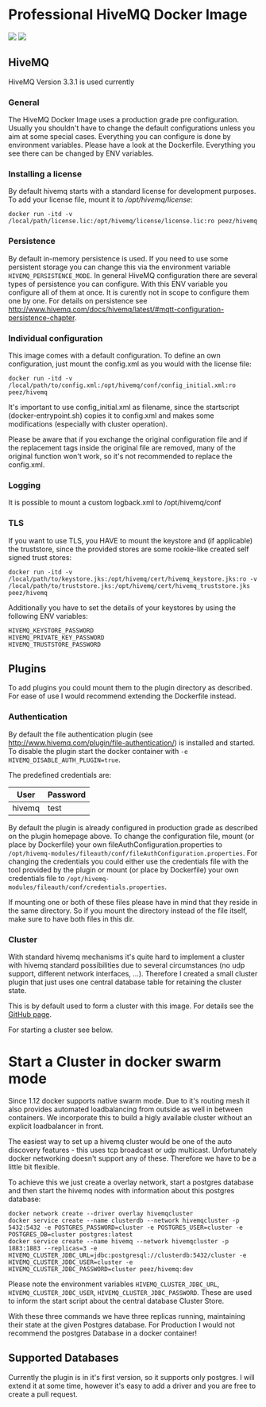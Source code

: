 
# Professional HiveMQ Docker Image
[![](https://images.microbadger.com/badges/version/peez/hivemq.svg)](http://microbadger.com/images/peez/hivemq "Get your own version badge on microbadger.com")  [![](https://images.microbadger.com/badges/image/peez/hivemq.svg)](https://microbadger.com/images/peez/hivemq "Get your own image badge on microbadger.com")

## HiveMQ
HiveMQ Version 3.3.1 is used currently

### General

The HiveMQ Docker Image uses a production grade pre configuration. Usually you shouldn't have to change the default configurations unless you aim at some special cases.
Everything you can configure is done by environment variables. Please have a look at the Dockerfile. Everything you see there can be changed by ENV variables.

### Installing a license
By default hivemq starts with a standard license for development purposes. 
To add your license file, mount it to _/opt/hivemq/license_:

    docker run -itd -v /local/path/license.lic:/opt/hivemq/license/license.lic:ro peez/hivemq

### Persistence
By default in-memory persistence is used. If you need to use some persistent storage you can change this via the environment variable `HIVEMQ_PERSISTENCE_MODE`. In general HiveMQ configuration there are several types of persistence you can configure. With this ENV variable you configure all of them at once. It is curently not in scope to configure them one by one.
For details on persistence see http://www.hivemq.com/docs/hivemq/latest/#mqtt-configuration-persistence-chapter.


### Individual configuration
This image comes with a default configuration. To define an own configuration, just mount the config.xml as you would with the license file:

    docker run -itd -v /local/path/to/config.xml:/opt/hivemq/conf/config_initial.xml:ro peez/hivemq
    
It's important to use config_initial.xml as filename, since the startscript (docker-entrypoint.sh) copies it to config.xml and makes some modifications (especially with cluster operation).
 
Please be aware that if you exchange the original configuration file and if the replacement tags inside the original file are removed, many of the original function won't work, so it's not recommended to replace the config.xml.

### Logging
It is possible to mount a custom logback.xml to /opt/hivemq/conf

### TLS
If you want to use TLS, you HAVE to mount the keystore and (if applicable) the truststore, since the provided stores are some rookie-like created self signed trust stores:

    docker run -itd -v /local/path/to/keystore.jks:/opt/hivemq/cert/hivemq_keystore.jks:ro -v /local/path/to/truststore.jks:/opt/hivemq/cert/hivemq_truststore.jks peez/hivemq
    
Additionally you have to set the details of your keystores by using the following ENV variables:

    HIVEMQ_KEYSTORE_PASSWORD
    HIVEMQ_PRIVATE_KEY_PASSWORD
    HIVEMQ_TRUSTSTORE_PASSWORD

## Plugins
To add plugins you could mount them to the plugin directory as described. For ease of use I would recommend extending the Dockerfile instead.

### Authentication
By default the file authentication plugin (see http://www.hivemq.com/plugin/file-authentication/) is installed and started. To disable the plugin start the docker container with `-e HIVEMQ_DISABLE_AUTH_PLUGIN=true`.

The predefined credentials are:

| User | Password |
| ---- | -------- |
| hivemq | test |

By default the plugin is already configured in production grade as described on the plugin homepage above. To change the configuration file, mount (or place by Dockerfile) your own fileAuthConfiguration.properties to `/opt/hivemq-modules/fileauth/conf/fileAuthConfiguration.properties`.
For changing the credentials you could either use the credentials file with the tool provided by the plugin or mount (or place by Dockerfile) your own credentials file to `/opt/hivemq-modules/fileauth/conf/credentials.properties`.

If mounting one or both of these files please have in mind that they reside in the same directory. So if you mount the directory instead of the file itself, make sure to have both files in this dir. 

### Cluster
With standard hivemq mechanisms it's quite hard to implement a cluster with hivemq standard possibilities due to several circumstances (no udp support, different network interfaces, ...).
Therefore I created a small cluster plugin that just uses one central database table for retaining the cluster state.

This is by default used to form a cluster with this image. For details see the [GitHub page](https://github.com/peez80/hivemq-database-cluster-discovery-plugin).

For starting a cluster see below.




# Start a Cluster in docker swarm mode
Since 1.12 docker supports native swarm mode. Due to it's routing mesh it also provides automated loadbalancing from outside as well in between containers. We incorporate this to build a higly available
cluster without an explicit loadbalancer in front.

The easiest way to set up a hivemq cluster would be one of the auto discovery features - this uses tcp broadcast or udp multicast. Unfortunately docker networking doesn't support any of these.
Therefore we have to be a little bit flexible.

To achieve this we just create a overlay network, start a postgres database and then start the hivemq nodes with information about this postgres database:

    docker network create --driver overlay hivemqcluster
    docker service create --name clusterdb --network hivemqcluster -p 5432:5432 -e POSTGRES_PASSWORD=cluster -e POSTGRES_USER=cluster -e POSTGRES_DB=cluster postgres:latest
    docker service create --name hivemq --network hivemqcluster -p 1883:1883 --replicas=3 -e HIVEMQ_CLUSTER_JDBC_URL=jdbc:postgresql://clusterdb:5432/cluster -e HIVEMQ_CLUSTER_JDBC_USER=cluster -e HIVEMQ_CLUSTER_JDBC_PASSWORD=cluster peez/hivemq:dev

Please note the environment variables ```HIVEMQ_CLUSTER_JDBC_URL```, ```HIVEMQ_CLUSTER_JDBC_USER```, ```HIVEMQ_CLUSTER_JDBC_PASSWORD```. These are used to inform the start script about the central database Cluster Store.

With these three commands we have three replicas running, maintaining their state at the given Postgres database. For Production I would not recommend the postgres Database in a docker container!

## Supported Databases
Currently the plugin is in it's first version, so it supports only postgres. I will extend it at some time, however it's easy to add a driver and you are free to create a pull request.

